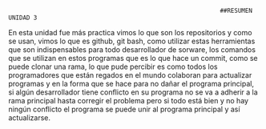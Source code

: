 



                                                               ##RESUMEN UNIDAD 3




En esta unidad fue más practica vimos lo que son los repositorios y como se usan, vimos lo que es github, git bash, como utilizar estas herramientas que son indispensables para todo desarrollador de sorware, los comandos que se utilizan en estos programas que es lo que hace un commit, como se puede clonar una rama, lo que pude percibir es como todos los programadores que están regados en el mundo colaboran para actualizar programas y en la forma que se hace para no dañar el programa principal, si algún desarrollador tiene conflicto en su programa no se va a adherir a la rama principal hasta corregir el problema pero si todo está bien y no hay ningún conflicto el programa se puede unir al programa principal y así actualizarse.
